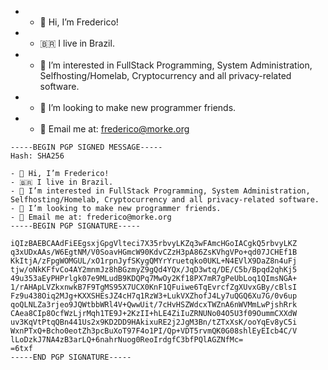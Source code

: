 - - 👋 Hi, I’m Frederico!
- - 🇧🇷 I live in Brazil.
- - 👀 I’m interested in FullStack Programming, System Administration, Selfhosting/Homelab, Cryptocurrency and all privacy-related software.
- - 🌴 I’m looking to make new programmer friends.
- - 💬 Email me at: frederico@morke.org

```
-----BEGIN PGP SIGNED MESSAGE-----
Hash: SHA256

- 👋 Hi, I’m Frederico!
- 🇧🇷 I live in Brazil.
- 👀 I’m interested in FullStack Programming, System Administration, Selfhosting/Homelab, Cryptocurrency and all privacy-related software.
- 🌴 I’m looking to make new programmer friends.
- 💬 Email me at: frederico@morke.org
-----BEGIN PGP SIGNATURE-----

iQIzBAEBCAAdFiEEgsxjGpgVlteci7X35rbvyLKZq3wFAmcHGoIACgkQ5rbvyLKZ
q3xUDxAAs/W6EgtNM/V0SoavHGmcW90KdvCZzH3pA86ZsKVhgVPo+qd07JCHEf1B
KkItjA/zFpgWOMGUL/xO1rpnJyfSKygQMYrYruetqko0UKL+N4EVlX9DaZ8n4uFj
tjw/oNkKFfvCo4AY2mnmJz8hBGzmyZ9gQd4YQx/JqD3wtq/DE/C5b/Bpqd2qhKj5
49u353aEyPHPrlgk07e9MLudB9KDQPq7MwOy2Kf18PX7mR7gPeUbLoq1QImsNGA+
1/rAHApLVZkxnwkB7F9TgMS95X7UCX0KnF1QFuiwe6TqEvrcfZgXUvxGBy/cBlsI
Fz9u438Oiq2MJg+KXXSHEsJZ4cH7q1RzW3+LukVXZhofJ4Ly7uQGQ6Xu7G/0v6up
qoQLNLZa3rjeo9JQWtbbWRl4V+QwwUit/7cHvHSZWdcxTWZnA6nWVMmLwPjshRrk
CAea8CIp8OcfWzLjrMqh1TE9J+2KzII+hLE4ZiIuZRNUNo04O5U3f09OummCXXdW
uv3KqVtPtqQBn441Us2x9KD2DD9HAkixuRE2j2JgM3Bn/tZTxXsK/ooYqEv8yC5i
WxnPTxQ+Bcho0eotZh3pcBuXoT97F4o1PI/Qp+VDT5rvmQK0G08shlEyEIcb4C/V
lLoDzkJ7NA4zB3arLQ+6nahrNuog0ReoIrdgfC3bfPQlAGZNfMc=
=6txf
-----END PGP SIGNATURE-----
```
